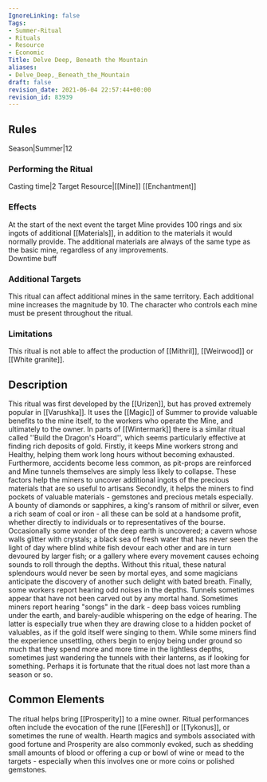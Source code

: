 ```yaml
---
IgnoreLinking: false
Tags:
- Summer-Ritual
- Rituals
- Resource
- Economic
Title: Delve Deep, Beneath the Mountain
aliases:
- Delve_Deep,_Beneath_the_Mountain
draft: false
revision_date: 2021-06-04 22:57:44+00:00
revision_id: 83939
---
```


## Rules
Season|Summer|12
### Performing the Ritual
Casting time|2 Target Resource|[[Mine]]
[[Enchantment]]
### Effects
At the start of the next event the target Mine provides 100 rings and six ingots of additional [[Materials]], in addition to the materials it would normally provide. The additional materials are always of the same type as the basic mine, regardless of any improvements.  
Downtime buff
### Additional Targets
This ritual can affect additional mines in the same territory. Each additional mine increases the magnitude by 10. The character who controls each mine must be present throughout the ritual.
### Limitations
This ritual is not able to affect the production of [[Mithril]], [[Weirwood]] or [[White granite]].
## Description
This ritual was first developed by the [[Urizen]], but has proved extremely popular in [[Varushka]]. It uses the [[Magic]] of Summer to provide valuable benefits to the mine itself, to the workers who operate the Mine, and ultimately to the owner. In parts of [[Wintermark]] there is a similar ritual called ''Build the Dragon's Hoard'', which seems particularly effective at finding rich deposits of gold.
Firstly, it keeps Mine workers strong and Healthy, helping them work long hours without becoming exhausted. Furthermore, accidents become less common, as pit-props are reinforced and Mine tunnels themselves are simply less likely to collapse. These factors help the miners to uncover additional ingots of the precious materials that are so useful to artisans
Secondly, it helps the miners to find pockets of valuable materials - gemstones and precious metals especially. A bounty of diamonds or  sapphires, a king's ransom of mithril or silver, even a rich seam of coal or iron - all these can be sold at a handsome profit, whether directly to individuals or to representatives of the bourse. Occasionally some wonder of the deep earth is uncovered; a cavern whose walls glitter with crystals; a black sea of fresh water that has never seen the light of day where blind white fish devour each other and are in turn devoured by larger fish; or a gallery where every movement causes echoing sounds to roll through the depths. Without this ritual, these natural splendours would never be seen by mortal eyes, and some magicians anticipate the discovery of another such delight with bated breath. 
Finally, some workers report hearing odd noises in the depths. Tunnels sometimes appear that have not been carved out by any mortal hand. Sometimes miners report hearing "songs" in the dark - deep bass voices rumbling under the earth, and barely-audible whispering on the edge of hearing. The latter is especially true when they are drawing close to a hidden pocket of valuables, as if the gold itself were singing to them. While some miners find the experience unsettling, others begin to enjoy being under ground so much that they spend more and more time in the lightless depths, sometimes just wandering the tunnels with their lanterns, as if looking for something. Perhaps it is fortunate that the ritual does not last more than a season or so.
## Common Elements
The ritual helps bring [[Prosperity]] to a mine owner. Ritual performances often include the evocation of the rune [[Feresh]] or [[Tykonus]], or sometimes the rune of wealth. Hearth magics and symbols associated with good fortune and Prosperity are also commonly evoked, such as shedding small amounts of blood or offering a cup or bowl of wine or mead to the targets - especially when this involves one or more coins or polished gemstones.